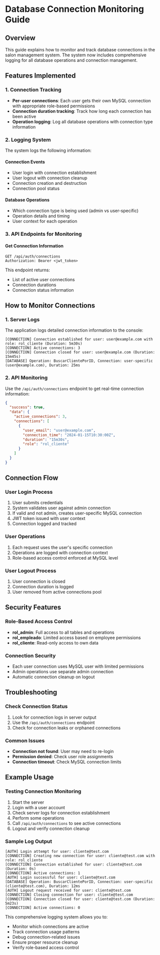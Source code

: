 # Database Connection Monitoring Guide

## Overview
This guide explains how to monitor and track database connections in the salon management system. The system now includes comprehensive logging for all database operations and connection management.

## Features Implemented

### 1. Connection Tracking
- **Per-user connections**: Each user gets their own MySQL connection with appropriate role-based permissions
- **Connection duration tracking**: Track how long each connection has been active
- **Operation logging**: Log all database operations with connection type information

### 2. Logging System
The system logs the following information:

#### Connection Events
- User login with connection establishment
- User logout with connection cleanup
- Connection creation and destruction
- Connection pool status

#### Database Operations
- Which connection type is being used (admin vs user-specific)
- Operation details and timing
- User context for each operation

### 3. API Endpoints for Monitoring

#### Get Connection Information
```
GET /api/auth/connections
Authorization: Bearer <jwt_token>
```

This endpoint returns:
- List of active user connections
- Connection durations
- Connection status information

## How to Monitor Connections

### 1. Server Logs
The application logs detailed connection information to the console:

```
[CONNECTION] Connection established for user: user@example.com with role: rol_cliente (Duration: 5m30s)
[CONNECTION] Active connections: 3
[CONNECTION] Connection closed for user: user@example.com (Duration: 15m45s)
[DATABASE] Operation: BuscarClientePorID, Connection: user-specific (user@example.com), Duration: 25ms
```

### 2. API Monitoring
Use the `/api/auth/connections` endpoint to get real-time connection information:

```json
{
  "success": true,
  "data": {
    "active_connections": 3,
    "connections": [
      {
        "user_email": "user@example.com",
        "connection_time": "2024-01-15T10:30:00Z",
        "duration": "15m30s",
        "role": "rol_cliente"
      }
    ]
  }
}
```

## Connection Flow

### User Login Process
1. User submits credentials
2. System validates user against admin connection
3. If valid and not admin, creates user-specific MySQL connection
4. JWT token issued with user context
5. Connection logged and tracked

### User Operations
1. Each request uses the user's specific connection
2. Operations are logged with connection context
3. Role-based access control enforced at MySQL level

### User Logout Process
1. User connection is closed
2. Connection duration is logged
3. User removed from active connections pool

## Security Features

### Role-Based Access Control
- **rol_admin**: Full access to all tables and operations
- **rol_empleado**: Limited access based on employee permissions
- **rol_cliente**: Read-only access to own data

### Connection Security
- Each user connection uses MySQL user with limited permissions
- Admin operations use separate admin connection
- Automatic connection cleanup on logout

## Troubleshooting

### Check Connection Status
1. Look for connection logs in server output
2. Use the `/api/auth/connections` endpoint
3. Check for connection leaks or orphaned connections

### Common Issues
- **Connection not found**: User may need to re-login
- **Permission denied**: Check user role assignments
- **Connection timeout**: Check MySQL connection limits

## Example Usage

### Testing Connection Monitoring
1. Start the server
2. Login with a user account
3. Check server logs for connection establishment
4. Perform some operations
5. Call `/api/auth/connections` to see active connections
6. Logout and verify connection cleanup

### Sample Log Output
```
[AUTH] Login attempt for user: cliente@test.com
[CONNECTION] Creating new connection for user: cliente@test.com with role: rol_cliente
[CONNECTION] Connection established for user: cliente@test.com (Duration: 0s)
[CONNECTION] Active connections: 1
[AUTH] Login successful for user: cliente@test.com
[DATABASE] Operation: BuscarClientePorID, Connection: user-specific (cliente@test.com), Duration: 12ms
[AUTH] Logout request received for user: cliente@test.com
[CONNECTION] Closing connection for user: cliente@test.com
[CONNECTION] Connection closed for user: cliente@test.com (Duration: 5m23s)
[CONNECTION] Active connections: 0
```

This comprehensive logging system allows you to:
- Monitor which connections are active
- Track connection usage patterns
- Debug connection-related issues
- Ensure proper resource cleanup
- Verify role-based access control
